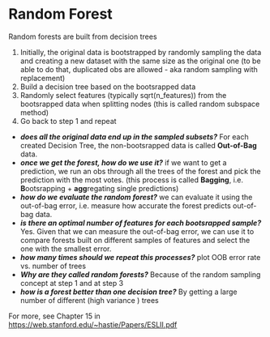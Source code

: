 # Random Forest
Random forests are built from decision trees
1. Initially, the original data is bootstrapped by randomly sampling the data and creating a new dataset with the same size as the original one (to be able to do that, duplicated obs are allowed - aka random sampling with replacement)
1. Build a decision tree based on the bootsrapped data
1. Randomly select features (typically sqrt(n_features)) from the bootsrapped data when splitting nodes (this is called random subspace method)
1. Go back to step 1 and repeat

<!--more-->
*   ***does all the original data end up in the sampled subsets?*** For each created Decision Tree, the non-bootsrapped data is called **Out-of-Bag** data. 
*   ***once we get the forest, how do we use it?*** if we want to get a prediction, we run an obs through all the trees of the forest and pick the prediction with the most votes. (this process is called **Bagging**, i.e. **B**ootsrapping + **agg**regating single predictions)
*   ***how do we evaluate the random forest?*** we can evaluate it using the out-of-bag error, i.e. measure how accurate the forest predicts out-of-bag data. 
*   ***is there an optimal number of features for each bootsrapped sample?*** Yes. Given that we can measure the out-of-bag error, we can use it to compare forests built on different samples of features and select the one with the smallest error.
*   ***how many times should we repeat this processes?*** plot OOB error rate vs. number of trees 
*   ***Why are they called random forests?*** Because of the random sampling concept at step 1 and at step 3 
*   ***how is a forest better than one decision tree?*** By getting a large number of different (high variance ) trees 


For more, see Chapter 15 in https://web.stanford.edu/~hastie/Papers/ESLII.pdf